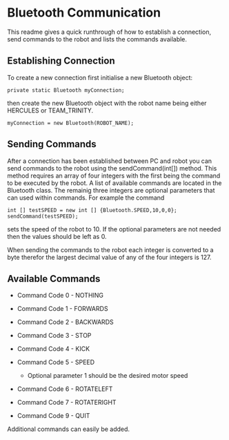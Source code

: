 Bluetooth Communication
=======================

This readme gives a quick runthrough of how to establish a connection, send commands to the robot and lists the commands available.

Establishing Connection
-----------------------

To create a new connection first initialise a new Bluetooth object:

    private static Bluetooth myConnection;
    
then create the new Bluetooth object with the robot name being either HERCULES or TEAM_TRINITY.

    myConnection = new Bluetooth(ROBOT_NAME);
    
Sending Commands
----------------

After a connection has been established between PC and robot you can send commands to the robot using the sendCommand(int[]) method. This method requires an array of four integers with the first being the command to be executed by the robot. A list of available commands are located in the Bluetooth class. The remainig three integers are optional parameters that can used within commands. For example the command

    int [] testSPEED = new int [] {Bluetooth.SPEED,10,0,0};
    sendCommand(testSPEED);
    
sets the speed of the robot to 10. If the optional parameters are not needed then the values should be left as 0.

When sending the commands to the robot each integer is converted to a byte therefor the largest decimal value of any of the four integers is 127.

Available Commands
------------------

* Command Code 0 - NOTHING

* Command Code 1 - FORWARDS

* Command Code 2 - BACKWARDS

* Command Code 3 - STOP

* Command Code 4 - KICK

* Command Code 5 - SPEED
    * Optional parameter 1 should be the desired motor speed

* Command Code 6 - ROTATELEFT

* Command Code 7 - ROTATERIGHT

* Command Code 9 - QUIT


Additional commands can easily be added. 

